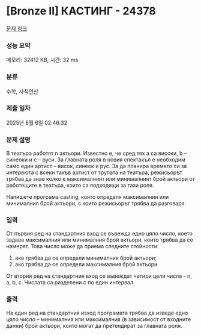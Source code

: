 # [Bronze II] КАСТИНГ - 24378 

[문제 링크](https://www.acmicpc.net/problem/24378) 

### 성능 요약

메모리: 32412 KB, 시간: 32 ms

### 분류

수학, 사칙연산

### 제출 일자

2025년 8월 6일 02:46:32

### 문제 설명

<p>В театъра работят n актьори. Известно е, че сред тях a са високи, b – синеоки и с – руси. За главната роля в новия спектакъл е необходим само един артист – висок, синеок и рус. За да планира времето си за интервюта с всеки такъв артист от трупата на театъра, режисьорът трябва да знае колко е максималният или минималният брой актьори от работещите в театъра, които са подходящи за тази роля.</p>

<p>Напишете програма casting, която определя максималния или минималния брой актьори, с които режисьорът трябва да разговаря.</p>

### 입력 

 <p>От първия ред на стандартния вход се въвежда едно цяло число, което задава максималния или минималния брой актьори, които трябва да се намерят. Това число може да приема следните стойности:</p>

<ol>
	<li>ако трябва да се определи минималния брой актьори;</li>
	<li>ако трябва да се определи максималния брой актьори.</li>
</ol>

<p>От втория ред на стандартния вход се въвеждат четири цели числа - n, a, b, с. Числата са разделени с по един интервал.</p>

### 출력 

 <p>На един ред на стандартния изход програмата трябва да изведе едно цяло число – минималния или максималния (в зависимост от входните данни) брой актьори, които могат да претендират за главната роля.</p>

